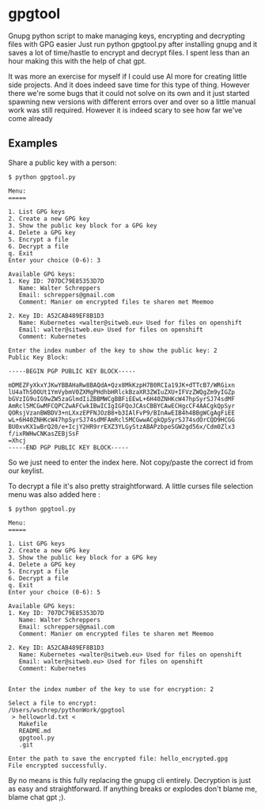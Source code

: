 # gpgtool
Gnupg python script to make managing keys, encrypting and decrypting files with GPG easier
Just run python gpgtool.py after installing gnupg and it saves a lot of time/hastle to encrypt and decrypt files.
I spent less than an hour making this with the help of chat gpt. 

It was more an exercise for myself if I could use
AI more for creating little side projects. And it does indeed save time for this type of thing. However there we're some bugs
that it could not solve on its own and it just started spawning new versions with different errors over and over so a little
manual work was still required. However it is indeed scary to see how far we've come already

## Examples
Share a public key with a person:

```
$ python gpgtool.py

Menu:
=====

1. List GPG keys
2. Create a new GPG key
3. Show the public key block for a GPG key
4. Delete a GPG key
5. Encrypt a file
6. Decrypt a file
q. Exit
Enter your choice (0-6): 3

Available GPG keys:
1. Key ID: 707DC79E85353D7D
   Name: Walter Schreppers
   Email: schreppers@gmail.com
   Comment: Manier om encrypted files te sharen met Meemoo

2. Key ID: A52CAB489EF8B1D3
   Name: Kubernetes <walter@sitweb.eu> Used for files on openshift
   Email: walter@sitweb.eu> Used for files on openshift
   Comment: Kubernetes

Enter the index number of the key to show the public key: 2
Public Key Block:

-----BEGIN PGP PUBLIC KEY BLOCK-----

mDMEZFyXkxYJKwYBBAHaRw8BAQdA+Qzx8MkKzpH7B0RCIa19JK+dTTcB7/WRGixn
lU4aThS0OUt1YmVybmV0ZXMgPHdhbHRlckBzaXR3ZWIuZXU+IFVzZWQgZm9yIGZp
bGVzIG9uIG9wZW5zaGlmdIiZBBMWCgBBFiEEwL+6H40ZNHKcW47hpSyrSJ74sdMF
AmRcl5MCGwMFCQPCZwAFCwkIBwICIgIGFQoJCAsCBBYCAwECHgcCF4AACgkQpSyr
QORsjVzanBWBDV3+nLXxzEPFNJOzB8+b3IAlFvP9/BInAwEIB4h4BBgWCgAgFiEE
wL+6H40ZNHKcW47hpSyrSJ74sdMFAmRcl5MCGwwACgkQpSyrSJ74sdOrCQD9HCGG
BU0xvKX1wBrQ20/e+IcjY2HR9rrEXZ3YLGyStzABAPzbpeSGW2gd56x/Cdm0Zlx3
f/ixRWHwCNKasZEBjSsF
=Xhcj
-----END PGP PUBLIC KEY BLOCK-----
```

So we just need to enter the index here. Not copy/paste the correct id from our keylist.

To decrypt a file it's also pretty straightforward. A little curses file selection menu was also added here :
```
$ python gpgtool.py

Menu:
=====

1. List GPG keys
2. Create a new GPG key
3. Show the public key block for a GPG key
4. Delete a GPG key
5. Encrypt a file
6. Decrypt a file
q. Exit
Enter your choice (0-6): 5

Available GPG keys:
1. Key ID: 707DC79E85353D7D
   Name: Walter Schreppers
   Email: schreppers@gmail.com
   Comment: Manier om encrypted files te sharen met Meemoo

2. Key ID: A52CAB489EF8B1D3
   Name: Kubernetes <walter@sitweb.eu> Used for files on openshift
   Email: walter@sitweb.eu> Used for files on openshift
   Comment: Kubernetes


Enter the index number of the key to use for encryption: 2

Select a file to encrypt:
/Users/wschrep/pythonWork/gpgtool
 > helloworld.txt <
   Makefile
   README.md
   gpgtool.py
   .git   

Enter the path to save the encrypted file: hello_encrypted.gpg
File encrypted successfully.
```

By no means is this fully replacing the gnupg cli entirely.
Decryption is just as easy and straightforward. 
If anything breaks or explodes don't blame me, blame chat gpt ;).

